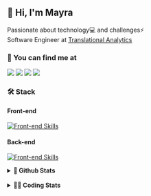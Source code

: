 ## 👋 Hi, I'm Mayra

Passionate about technology💻 and challenges⚡  
Software Engineer at [Translational Analytics](https://www.trans-stat.com/)

### 💬 You can find me at

<a href="https://mayra.dev" target="_blank" rel="noopener"><img src="https://img.shields.io/badge/-mayra.dev-005FED?style=flat&logo=Google-chrome&logoColor=white"/></a>
<a href="https://linkedin.com/in/mayraamaral" target="_blank" rel="noopener"><img src="https://img.shields.io/badge/-/mayraamaral-0077B5?style=flat&logo=Linkedin&logoColor=white"/></a>
<a href="mailto:mayra@mayra.dev" target="_blank" rel="noopener"><img src="https://img.shields.io/badge/-mayra@mayra.dev-D14836?style=flat&logo=Gmail&logoColor=white"/></a>
<a href="" target="_blank" rel="noopener"><img src="https://img.shields.io/badge/-mayraamaral-7289DA?style=flat&logo=Discord&logoColor=white"/></a>

### 🛠️ Stack
#### Front-end

[![Front-end Skills](https://skillicons.dev/icons?i=react,next,angular,redux,styledcomponents,html,css,sass,js,ts,figma)](https://skillicons.dev)
#### Back-end

[![Front-end Skills](https://skillicons.dev/icons?i=java,spring,hibernate,aws,idea,postgres,mysql,git,linux,bash,nodejs,docker,kubernetes,jenkins)](https://skillicons.dev)


<details>
    <summary><strong>📌 Github Stats</strong></summary>
    <br />
    <div align="center">
        <table>
      <td><img height="160em" src="https://github-readme-stats.vercel.app/api?username=mayraamaral&show_icons=true&theme=algolia&hide_border=true&hide=stars&count_private=true" alt="Readme stats"></td>
      <td><img height="160em" src="https://github-readme-stats.vercel.app/api/top-langs/?username=mayraamaral&&layout=compact&&theme=algolia&hide_border=true&langs_count=6" alt="Language stats"></td>
       </table>
  </div> 
    

  <p align="center">
    <img src="https://github-readme-streak-stats.herokuapp.com?user=mayraamaral&theme=dark&hide_border=true&date_format=j%20M%5B%20Y%5D&locale=pt-br&background=050F2C&ring=0195DD&fire=23AA7D&currStreakLabel=23AA7D" alt="Streak stats">
  </p> 
</details>

<br />

<details>
  <summary><strong>👩‍💻 Coding Stats</strong></summary>
  <br />
  
  <!--START_SECTION:waka-->
![Code Time](http://img.shields.io/badge/Code%20Time-815%20hrs%205%20mins-blue)

**🐱 My GitHub Data** 

> 📦 640.7 kB Used in GitHub's Storage 
 > 
> 🏆 499 Contributions in the Year 2025
 > 
> 🚫 Not Opted to Hire
 > 
> 📜 64 Public Repositories 
 > 
> 🔑 35 Private Repositories 
 > 
**I'm an Early 🐤** 

```text
🌞 Morning                29687 commits       ██████░░░░░░░░░░░░░░░░░░░   23.71 % 
🌆 Daytime                72012 commits       ██████████████░░░░░░░░░░░   57.52 % 
🌃 Evening                23214 commits       █████░░░░░░░░░░░░░░░░░░░░   18.54 % 
🌙 Night                  289 commits         ░░░░░░░░░░░░░░░░░░░░░░░░░   00.23 % 
```
📅 **I'm Most Productive on Wednesday** 

```text
Monday                   27049 commits       █████░░░░░░░░░░░░░░░░░░░░   21.60 % 
Tuesday                  19444 commits       ████░░░░░░░░░░░░░░░░░░░░░   15.53 % 
Wednesday                30335 commits       ██████░░░░░░░░░░░░░░░░░░░   24.23 % 
Thursday                 23854 commits       █████░░░░░░░░░░░░░░░░░░░░   19.05 % 
Friday                   23773 commits       █████░░░░░░░░░░░░░░░░░░░░   18.99 % 
Saturday                 307 commits         ░░░░░░░░░░░░░░░░░░░░░░░░░   00.25 % 
Sunday                   440 commits         ░░░░░░░░░░░░░░░░░░░░░░░░░   00.35 % 
```


📊 **This Week I Spent My Time On** 

```text
🕑︎ Time Zone: America/Sao_Paulo

💬 Programming Languages: 
TypeScript               5 hrs 37 mins       █████████████████████░░░░   83.80 % 
JavaScript               53 mins             ███░░░░░░░░░░░░░░░░░░░░░░   13.17 % 
Other                    9 mins              █░░░░░░░░░░░░░░░░░░░░░░░░   02.39 % 
CSS                      2 mins              ░░░░░░░░░░░░░░░░░░░░░░░░░   00.64 % 

🔥 Editors: 
Cursor                   6 hrs 43 mins       █████████████████████████   100.00 % 

💻 Operating System: 
Linux                    6 hrs 43 mins       █████████████████████████   100.00 % 
```

**I Mostly Code in Java** 

```text
Java                     121 repos           ███████░░░░░░░░░░░░░░░░░░   28.40 % 
JavaScript               98 repos            ██████░░░░░░░░░░░░░░░░░░░   23.00 % 
TypeScript               80 repos            █████░░░░░░░░░░░░░░░░░░░░   18.78 % 
PHP                      3 repos             ░░░░░░░░░░░░░░░░░░░░░░░░░   00.70 % 
Python                   2 repos             ░░░░░░░░░░░░░░░░░░░░░░░░░   00.47 % 
```




 Last Updated on 10/05/2025 19:29:12 UTC
<!--END_SECTION:waka-->

</details>
